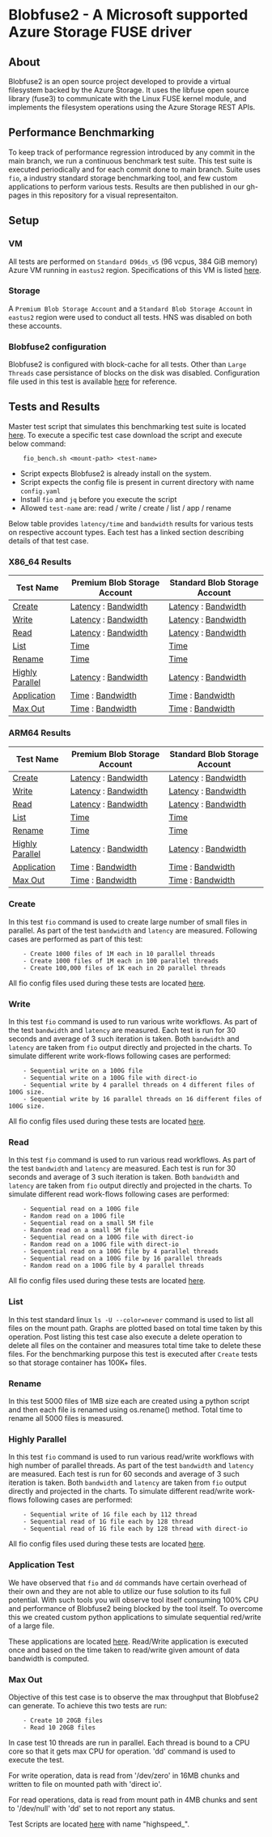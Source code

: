 # Blobfuse2 - A Microsoft supported Azure Storage FUSE driver
## About
Blobfuse2 is an open source project developed to provide a virtual filesystem backed by the Azure Storage. It uses the libfuse open source library (fuse3) to communicate with the Linux FUSE kernel module, and implements the filesystem operations using the Azure Storage REST APIs.

## Performance Benchmarking
To keep track of performance regression introduced by any commit in the main branch, we run a continuous benchmark test suite. This test suite is executed periodically and for each commit done to main branch. Suite uses `fio`, a industry standard storage benchmarking tool, and few custom applications to perform various tests. Results are then published in our gh-pages in this repository for a visual representaiton.

## Setup
### VM
All tests are performed on `Standard D96ds_v5` (96 vcpus, 384 GiB memory) Azure VM running in `eastus2` region. Specifications of this VM is listed [here](https://learn.microsoft.com/en-us/azure/virtual-machines/ddv5-ddsv5-series#ddsv5-series). 

### Storage
A `Premium Blob Storage Account` and a `Standard Blob Storage Account` in `eastus2` region were used to conduct all tests. HNS was disabled on both these accounts.

### Blobfuse2 configuration
Blobfuse2 is configured with block-cache for all tests. Other than `Large Threads` case persistance of blocks on the disk was disabled. Configuration file used in this test is available [here](https://github.com/Azure/azure-storage-fuse/blob/vibhansa/perftestrunner/testdata/config/azure_block_bench.yaml) for reference.


## Tests and Results
Master test script that simulates this benchmarking test suite is located [here](https://github.com/Azure/azure-storage-fuse/tree/vibhansa/perftestrunner/perf_testing/scripts/fio_bench.sh). To execute a specific test case download the script and execute below command:
```
    fio_bench.sh <mount-path> <test-name>
```
- Script expects Blobfuse2 is already install on the system.
- Script expects the config file is present in current directory with name `config.yaml`
- Install `fio` and `jq` before you execute the script
- Allowed `test-name` are: read / write / create / list / app / rename

Below table provides `latency/time` and `bandwidth` results for various tests on respective account types. Each test has a linked section describing details of that test case.

### X86_64 Results

| Test Name | Premium Blob Storage Account | Standard Blob Storage Account | 
| ----------- | -------------- | ----------- |
| [Create](https://azure.github.io/azure-storage-fuse/#create)    |  [Latency](https://azure.github.io/azure-storage-fuse/X86/premium/latency/create/) : [Bandwidth](https://azure.github.io/azure-storage-fuse/X86/premium/bandwidth/create/)  |  [Latency](https://azure.github.io/azure-storage-fuse/X86/standard/latency/create/) : [Bandwidth](https://azure.github.io/azure-storage-fuse/X86/standard/bandwidth/create/) |
| [Write](https://azure.github.io/azure-storage-fuse/#write)     |  [Latency](https://azure.github.io/azure-storage-fuse/X86/premium/latency/write/) : [Bandwidth](https://azure.github.io/azure-storage-fuse/X86/premium/bandwidth/write/)   | [Latency](https://azure.github.io/azure-storage-fuse/X86/standard/latency/write/) : [Bandwidth](https://azure.github.io/azure-storage-fuse/X86/standard/bandwidth/write/) | 
| [Read](https://azure.github.io/azure-storage-fuse/#read)     |  [Latency](https://azure.github.io/azure-storage-fuse/X86/premium/latency/read/) : [Bandwidth](https://azure.github.io/azure-storage-fuse/X86/premium/bandwidth/read/)    |  [Latency](https://azure.github.io/azure-storage-fuse/X86/standard/latency/read/) : [Bandwidth](https://azure.github.io/azure-storage-fuse/X86/standard/bandwidth/read/) | 
| [List](https://azure.github.io/azure-storage-fuse/#list)      |  [Time](https://azure.github.io/azure-storage-fuse/X86/premium/time/list/)         |  [Time](https://azure.github.io/azure-storage-fuse/X86/standard/time/list/)    | 
| [Rename](https://azure.github.io/azure-storage-fuse/#rename)    |  [Time](https://azure.github.io/azure-storage-fuse/X86/premium/time/rename/)       |  [Time](https://azure.github.io/azure-storage-fuse/X86/standard/time/rename/)   | 
| [Highly Parallel](https://azure.github.io/azure-storage-fuse/#highly-parallel) |  [Latency](https://azure.github.io/azure-storage-fuse/X86/premium/latency/highlyparallel/) : [Bandwidth](https://azure.github.io/azure-storage-fuse/X86/premium/bandwidth/highlyparallel/)  | [Latency](https://azure.github.io/azure-storage-fuse/X86/standard/latency/highlyparallel/) : [Bandwidth](https://azure.github.io/azure-storage-fuse/X86/standard/bandwidth/highlyparallel/) | 
| [Application](https://azure.github.io/azure-storage-fuse/#application-test)       |  [Time](https://azure.github.io/azure-storage-fuse/X86/premium/time/app/) : [Bandwidth](https://azure.github.io/azure-storage-fuse/X86/premium/bandwidth/app/) |  [Time](https://azure.github.io/azure-storage-fuse/X86/standard/time/app/) : [Bandwidth](https://azure.github.io/azure-storage-fuse/X86/standard/bandwidth/app/) |
| [Max Out](https://azure.github.io/azure-storage-fuse/#max-out)       |  [Time](https://azure.github.io/azure-storage-fuse/X86/premium/time/highapp/) : [Bandwidth](https://azure.github.io/azure-storage-fuse/X86/premium/bandwidth/highapp/) |  [Time](https://azure.github.io/azure-storage-fuse/X86/standard/time/highapp/) : [Bandwidth](https://azure.github.io/azure-storage-fuse/X86/standard/bandwidth/highapp/) |  


### ARM64 Results

| Test Name | Premium Blob Storage Account | Standard Blob Storage Account | 
| ----------- | -------------- | ----------- |
| [Create](https://azure.github.io/azure-storage-fuse/#create)    |  [Latency](https://azure.github.io/azure-storage-fuse/ARM/premium/latency/create/) : [Bandwidth](https://azure.github.io/azure-storage-fuse/ARM/premium/bandwidth/create/)  |  [Latency](https://azure.github.io/azure-storage-fuse/ARM/standard/latency/create/) : [Bandwidth](https://azure.github.io/azure-storage-fuse/ARM/standard/bandwidth/create/) |
| [Write](https://azure.github.io/azure-storage-fuse/#write)     |  [Latency](https://azure.github.io/azure-storage-fuse/ARM/premium/latency/write/) : [Bandwidth](https://azure.github.io/azure-storage-fuse/ARM/premium/bandwidth/write/)   | [Latency](https://azure.github.io/azure-storage-fuse/ARM/standard/latency/write/) : [Bandwidth](https://azure.github.io/azure-storage-fuse/ARM/standard/bandwidth/write/) | 
| [Read](https://azure.github.io/azure-storage-fuse/#read)     |  [Latency](https://azure.github.io/azure-storage-fuse/ARM/premium/latency/read/) : [Bandwidth](https://azure.github.io/azure-storage-fuse/ARM/premium/bandwidth/read/)    |  [Latency](https://azure.github.io/azure-storage-fuse/ARM/standard/latency/read/) : [Bandwidth](https://azure.github.io/azure-storage-fuse/ARM/standard/bandwidth/read/) | 
| [List](https://azure.github.io/azure-storage-fuse/#list)      |  [Time](https://azure.github.io/azure-storage-fuse/ARM/premium/time/list/)         |  [Time](https://azure.github.io/azure-storage-fuse/ARM/standard/time/list/)    | 
| [Rename](https://azure.github.io/azure-storage-fuse/#rename)    |  [Time](https://azure.github.io/azure-storage-fuse/ARM/premium/time/rename/)       |  [Time](https://azure.github.io/azure-storage-fuse/ARM/standard/time/rename/)   | 
| [Highly Parallel](https://azure.github.io/azure-storage-fuse/#highly-parallel) |  [Latency](https://azure.github.io/azure-storage-fuse/ARM/premium/latency/highlyparallel/) : [Bandwidth](https://azure.github.io/azure-storage-fuse/ARM/premium/bandwidth/highlyparallel/)  | [Latency](https://azure.github.io/azure-storage-fuse/ARM/standard/latency/highlyparallel/) : [Bandwidth](https://azure.github.io/azure-storage-fuse/ARM/standard/bandwidth/highlyparallel/) | 
| [Application](https://azure.github.io/azure-storage-fuse/#application-test)       |  [Time](https://azure.github.io/azure-storage-fuse/ARM/premium/time/app/) : [Bandwidth](https://azure.github.io/azure-storage-fuse/ARM/premium/bandwidth/app/) |  [Time](https://azure.github.io/azure-storage-fuse/ARM/standard/time/app/) : [Bandwidth](https://azure.github.io/azure-storage-fuse/ARM/standard/bandwidth/app/) |
| [Max Out](https://azure.github.io/azure-storage-fuse/#max-out)       |  [Time](https://azure.github.io/azure-storage-fuse/ARM/premium/time/highapp/) : [Bandwidth](https://azure.github.io/azure-storage-fuse/ARM/premium/bandwidth/highapp/) |  [Time](https://azure.github.io/azure-storage-fuse/ARM/standard/time/highapp/) : [Bandwidth](https://azure.github.io/azure-storage-fuse/ARM/standard/bandwidth/highapp/) |  


### Create
In this test `fio` command is used to create large number of small files in parallel. As part of the test `bandwidth` and `latency` are measured. Following cases are performed as part of this test:
```
    - Create 1000 files of 1M each in 10 parallel threads
    - Create 1000 files of 1M each in 100 parallel threads
    - Create 100,000 files of 1K each in 20 parallel threads
```
All fio config files used during these tests are located [here](https://github.com/Azure/azure-storage-fuse/tree/vibhansa/perftestrunner/perf_testing/config/create).

### Write
In this test `fio` command is used to run various write workflows. As part of the test `bandwidth` and `latency` are measured. Each test is run for 30 seconds and average of 3 such iteration is taken. Both `bandwidth` and `latency` are taken from `fio` output directly and projected in the charts. To simulate different write work-flows following cases are performed:
```
    - Sequential write on a 100G file
    - Sequential write on a 100G file with direct-io
    - Sequential write by 4 parallel threads on 4 different files of 100G size.
    - Sequential write by 16 parallel threads on 16 different files of 100G size.
```
All fio config files used during these tests are located [here](https://github.com/Azure/azure-storage-fuse/tree/vibhansa/perftestrunner/perf_testing/config/write).

### Read
In this test `fio` command is used to run various read workflows. As part of the test `bandwidth` and `latency` are measured. Each test is run for 30 seconds and average of 3 such iteration is taken. Both `bandwidth` and `latency` are taken from `fio` output directly and projected in the charts. To simulate different read work-flows following cases are performed:
```
    - Sequential read on a 100G file
    - Random read on a 100G file
    - Sequential read on a small 5M file
    - Random read on a small 5M file
    - Sequential read on a 100G file with direct-io
    - Random read on a 100G file with direct-io
    - Sequential read on a 100G file by 4 parallel threads
    - Sequential read on a 100G file by 16 parallel threads
    - Random read on a 100G file by 4 parallel threads
```
All fio config files used during these tests are located [here](https://github.com/Azure/azure-storage-fuse/tree/vibhansa/perftestrunner/perf_testing/config/read).

### List
In this test standard linux `ls -U --color=never` command is used to list all files on the mount path. Graphs are plotted based on total time taken by this operation. Post listing this test case also execute a delete operation to delete all files on the container and measures total time take to delete these files.
For the benchmarking purpose this test is executed after `Create` tests so that storage container has 100K+ files.

### Rename
In this test 5000 files of 1MB size each are created using a python script and then each file is renamed using os.rename() method. Total time to rename all 5000 files is measured. 

### Highly Parallel
In this test `fio` command is used to run various read/write workflows with high number of parallel threads. As part of the test `bandwidth` and `latency` are measured. Each test is run for 60 seconds and average of 3 such iteration is taken. Both `bandwidth` and `latency` are taken from `fio` output directly and projected in the charts. To simulate different read/write work-flows following cases are performed:
```
    - Sequential write of 1G file each by 112 thread
    - Sequential read of 1G file each by 128 thread
    - Sequential read of 1G file each by 128 thread with direct-io
```
All fio config files used during these tests are located [here](https://github.com/Azure/azure-storage-fuse/tree/vibhansa/perftestrunner/perf_testing/config/high_threads).

### Application Test
We have observed that `fio` and `dd` commands have certain overhead of their own and they are not able to utilize our fuse solution to its full potential. With such tools you will observe tool itself consuming 100% CPU and performance of Blobfuse2 being blocked by the tool itself. To overcome this we created custom python applications to simulate sequential red/write of a large file. 

These applications are located [here](https://github.com/Azure/azure-storage-fuse/tree/vibhansa/perftestrunner/perf_testing/scripts/). 
Read/Write application is executed once and based on the time taken to read/write given amount of data bandwidth is computed. 

### Max Out
Objective of this test case is to observe the max throughput that Blobfuse2 can generate. To achieve this two tests are run:
```
    - Create 10 20GB files
    - Read 10 20GB files
```

In case test 10 threads are run in parallel. Each thread is bound to a CPU core so that it gets max CPU for operation. 'dd' command is used to execute the test.

For write operation, data is read from '/dev/zero' in 16MB chunks and written to file on mounted path with 'direct io'. 

For read operations, data is read from mount path in 4MB chunks and sent to '/dev/null' with 'dd' set to not report any status. 

Test Scripts are located [here](https://github.com/Azure/azure-storage-fuse/tree/vibhansa/perftestrunner/perf_testing/scripts/) with name "highspeed_".

